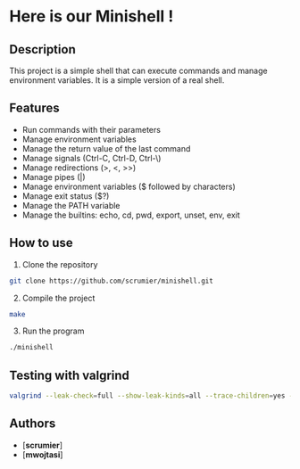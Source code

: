 # Here is our Minishell !

## Description
This project is a simple shell that can execute commands and manage environment variables. It is a simple version of a real shell.

## Features
- Run commands with their parameters
- Manage environment variables
- Manage the return value of the last command
- Manage signals (Ctrl-C, Ctrl-D, Ctrl-\\)
- Manage redirections (>, <, >>)
- Manage pipes (|)
- Manage environment variables ($ followed by characters)
- Manage exit status ($?)
- Manage the PATH variable
- Manage the builtins: echo, cd, pwd, export, unset, env, exit

## How to use
1. Clone the repository
```bash
git clone https://github.com/scrumier/minishell.git
```
2. Compile the project
```bash
make
```
3. Run the program
```bash
./minishell
```

## Testing with valgrind
```bash
valgrind --leak-check=full --show-leak-kinds=all --trace-children=yes --track-fds=yes --suppressions=test.supp ./minishell
```

## Authors
- [**scrumier**]
- [**mwojtasi**]